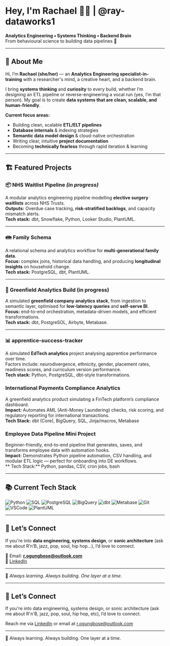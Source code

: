 # Hey, I'm Rachael 👋🏾 | @ray-dataworks1
**Analytics Engineering • Systems Thinking • Backend Brain**  
From behavioural science to building data pipelines 🚀

---

## 🧠 About Me
Hi, I’m **Rachael (she/her)** — an **Analytics Engineering specialist-in-training** with a researcher's mind, a creative heart, and a backend brain.

I bring **systems thinking** and **curiosity** to every build, whether I’m designing an ETL pipeline or reverse-engineering a vocal run (yes, I’m that person). My goal is to create **data systems that are clean, scalable, and human-friendly**.

**Current focus areas:**
- Building clean, scalable **ETL/ELT pipelines**
- **Database internals** & indexing strategies
- **Semantic data model design** & cloud-native orchestration
- Writing clear, intuitive **project documentation**
- Becoming **technically fearless** through rapid iteration & learning

---

## 🏗 Featured Projects

### **📦 NHS Waitlist Pipeline** *(in progress)*
A modular analytics engineering pipeline modelling **elective surgery waitlists** across NHS Trusts.  
**Outputs:** Overdue case tracking, **risk-stratified backlogs**, and capacity mismatch alerts.  
**Tech stack:** dbt, Snowflake, Python, Looker Studio, PlantUML.

---

### 👪 Family Schema 
A relational schema and analytics workflow for **multi-generational family data**.  
**Focus:** complex joins, historical data handling, and producing **longitudinal insights** on household change.  
**Tech stack:** PostgreSQL, dbt, PlantUML.

---

### 🚀 Greenfield Analytics Build (in progress) 
A simulated **greenfield company analytics stack**, from ingestion to semantic layer, optimised for **low-latency queries** and **self-serve BI**.  
**Focus:** end-to-end orchestration, metadata-driven models, and efficient transformations.  
**Tech stack:** dbt, PostgreSOL, Airbyte, Metabase.

---

### 📊 apprentice-success-tracker
A simulated **EdTech analytics** project analysing apprentice performance over time.  
Factors include: neurodivergence, ethnicity, gender, placement rates, readiness scores, and curriculum version performance.  
**Tech stack:** Python, PostgreSQL, dbt-style transformations.


### International Payments Compliance Analytics
A greenfield analytics product simulating a FinTech platform’s compliance dashboard.  
**Impact:** Automates AML (Anti-Money Laundering) checks, risk scoring, and regulatory reporting for international transactions.  
**Tech Stack:** dbt (Core), BigQuery, SQL, Jinja/macros, Metabase  


###  Employee Data Pipeline Mini Project
Beginner-friendly, end-to-end pipeline that generates, saves, and transforms employee data with automation hooks.  
**Impact:** Demonstrates Python pipeline automation, CSV handling, and modular ETL logic — perfect for onboarding into DE workflows.  
** Tech Stack:** Python, pandas, CSV, cron jobs, bash  

---

## 📚 Current Tech Stack
![Python](https://img.shields.io/badge/Python-3776AB?style=for-the-badge&logo=python&logoColor=white)
![SQL](https://img.shields.io/badge/SQL-336791?style=for-the-badge&logo=postgresql&logoColor=white)
![PostgreSQL](https://img.shields.io/badge/PostgreSQL-336791?style=for-the-badge&logo=postgresql&logoColor=white)
![BigQuery](https://img.shields.io/badge/BigQuery-4285F4?style=for-the-badge&logo=googlecloud&logoColor=white)
![dbt](https://img.shields.io/badge/dbt-FF694B?style=for-the-badge&logo=dbt&logoColor=white)
![Metabase](https://img.shields.io/badge/Metabase-509EE3?style=for-the-badge&logo=metabase&logoColor=white)
![Git](https://img.shields.io/badge/Git-F05032?style=for-the-badge&logo=git&logoColor=white)
![VSCode](https://img.shields.io/badge/VSCode-007ACC?style=for-the-badge&logo=visualstudiocode&logoColor=white)
![PlantUML](https://img.shields.io/badge/PlantUML-F7DF1E?style=for-the-badge&logo=uml&logoColor=black)

---

## 🤝 Let’s Connect
If you're into **data engineering, systems design**, or **sonic architecture** (ask me about R’n’B, jazz, pop, soul, hip hop…), I’d love to connect.

📧 Email: **r.ogungbose@outlook.com**  
🔗 [LinkedIn](https://linkedin.com/in/rachaelogungbose/)

---

🧩 *Always learning. Always building. One layer at a time.*


---

## 🤝 Let’s Connect

If you're into data engineering, systems design, or sonic architecture (ask me about R'n'B, jazz, pop, soul, hip hop, etc), I’d love to connect.

Reach me via [LinkedIn](https://www.linkedin.com/in/rachaelogungbose/) or email at r.ogungbose@outlook.com

---
🧩 Always learning. Always building. One layer at a time.
